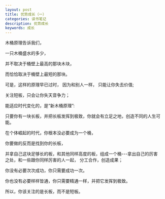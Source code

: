 ```yaml
---
layout: post
title: 优势成长（一）
categories: 读书笔记
description: 优势成长
keywords: 成长
---
```


木桶原理告诉我们，

一只木桶盛水的多少，

并不取决于桶壁上最高的那块木块，

而恰恰取决于桶壁上最短的那块。

可是，这样的原理早已过时， 因为和别人一样， 只能让你失去价值;

关注短板，只会让你失天音争力；

能适应时代变化的，是“新木桶原理”:

只要你有一块长板，并把长板发挥到极致，你就会有立足之地，创造不同的人生可能。

在个体崛起的时代，你根本没必要成为一个桶，

你要做的反而是找到你的长板，

并拿自己这块足够长的板，和其他同样高度的板，组成一个桶---拿出自己的厉害之处，和一些跟你同样厉害的人一起， 分工合作，创造成果；

你没有必要次次成功，你只需要成功一次。

你也没有必要样样皆通，你只需要精通一样，并把它发挥到极致。

所以，你该关注的是长板，而不是短板。

